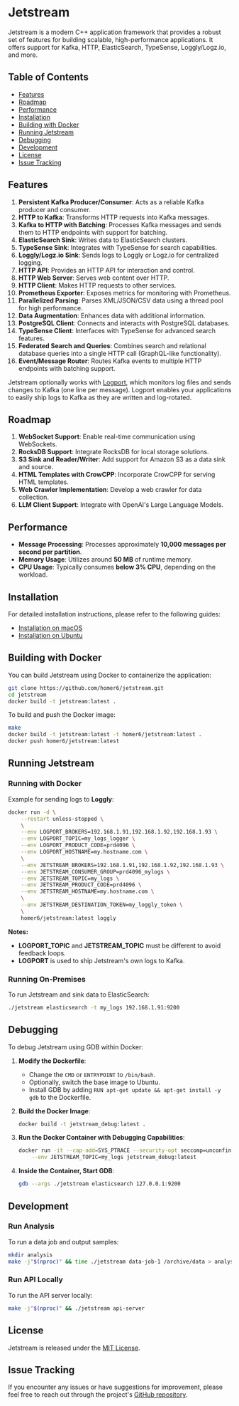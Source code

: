 # Jetstream

Jetstream is a modern C++ application framework that provides a robust set of features for building scalable, high-performance applications. It offers support for Kafka, HTTP, ElasticSearch, TypeSense, Loggly/Logz.io, and more.

## Table of Contents

- [Features](#features)
- [Roadmap](#roadmap)
- [Performance](#performance)
- [Installation](#installation)
- [Building with Docker](#building-with-docker)
- [Running Jetstream](#running-jetstream)
- [Debugging](#debugging)
- [Development](#development)
- [License](#license)
- [Issue Tracking](#issue-tracking)


## Features

1. **Persistent Kafka Producer/Consumer**: Acts as a reliable Kafka producer and consumer.
2. **HTTP to Kafka**: Transforms HTTP requests into Kafka messages.
3. **Kafka to HTTP with Batching**: Processes Kafka messages and sends them to HTTP endpoints with support for batching.
4. **ElasticSearch Sink**: Writes data to ElasticSearch clusters.
5. **TypeSense Sink**: Integrates with TypeSense for search capabilities.
6. **Loggly/Logz.io Sink**: Sends logs to Loggly or Logz.io for centralized logging.
7. **HTTP API**: Provides an HTTP API for interaction and control.
8. **HTTP Web Server**: Serves web content over HTTP.
9. **HTTP Client**: Makes HTTP requests to other services.
10. **Prometheus Exporter**: Exposes metrics for monitoring with Prometheus.
11. **Parallelized Parsing**: Parses XML/JSON/CSV data using a thread pool for high performance.
12. **Data Augmentation**: Enhances data with additional information.
13. **PostgreSQL Client**: Connects and interacts with PostgreSQL databases.
14. **TypeSense Client**: Interfaces with TypeSense for advanced search features.
15. **Federated Search and Queries**: Combines search and relational database queries into a single HTTP call (GraphQL-like functionality).
16. **Event/Message Router**: Routes Kafka events to multiple HTTP endpoints with batching support.

Jetstream optionally works with [Logport](https://github.com/homer6/logport), which monitors log files and sends changes to Kafka (one line per message). Logport enables your applications to easily ship logs to Kafka as they are written and log-rotated.


## Roadmap

1. **WebSocket Support**: Enable real-time communication using WebSockets.
2. **RocksDB Support**: Integrate RocksDB for local storage solutions.
3. **S3 Sink and Reader/Writer**: Add support for Amazon S3 as a data sink and source.
4. **HTML Templates with CrowCPP**: Incorporate CrowCPP for serving HTML templates.
5. **Web Crawler Implementation**: Develop a web crawler for data collection.
6. **LLM Client Support**: Integrate with OpenAI's Large Language Models.


## Performance

- **Message Processing**: Processes approximately **10,000 messages per second per partition**.
- **Memory Usage**: Utilizes around **50 MB** of runtime memory.
- **CPU Usage**: Typically consumes **below 3% CPU**, depending on the workload.


## Installation

For detailed installation instructions, please refer to the following guides:

- [Installation on macOS](install/build_macos.md)
- [Installation on Ubuntu](install/build_ubuntu.md)


## Building with Docker

You can build Jetstream using Docker to containerize the application:

```bash
git clone https://github.com/homer6/jetstream.git
cd jetstream
docker build -t jetstream:latest .
```

To build and push the Docker image:

```bash
make
docker build -t jetstream:latest -t homer6/jetstream:latest .
docker push homer6/jetstream:latest
```


## Running Jetstream

### Running with Docker

Example for sending logs to **Loggly**:

```bash
docker run -d \
    --restart unless-stopped \
    \
    --env LOGPORT_BROKERS=192.168.1.91,192.168.1.92,192.168.1.93 \
    --env LOGPORT_TOPIC=my_logs_logger \
    --env LOGPORT_PRODUCT_CODE=prd4096 \
    --env LOGPORT_HOSTNAME=my.hostname.com \
    \
    --env JETSTREAM_BROKERS=192.168.1.91,192.168.1.92,192.168.1.93 \
    --env JETSTREAM_CONSUMER_GROUP=prd4096_mylogs \
    --env JETSTREAM_TOPIC=my_logs \
    --env JETSTREAM_PRODUCT_CODE=prd4096 \
    --env JETSTREAM_HOSTNAME=my.hostname.com \
    \
    --env JETSTREAM_DESTINATION_TOKEN=my_loggly_token \
    \
    homer6/jetstream:latest loggly
```

**Notes:**

- **LOGPORT_TOPIC** and **JETSTREAM_TOPIC** must be different to avoid feedback loops.
- **LOGPORT** is used to ship Jetstream's own logs to Kafka.

### Running On-Premises

To run Jetstream and sink data to ElasticSearch:

```bash
./jetstream elasticsearch -t my_logs 192.168.1.91:9200
```


## Debugging

To debug Jetstream using GDB within Docker:

1. **Modify the Dockerfile**:

   - Change the `CMD` or `ENTRYPOINT` to `/bin/bash`.
   - Optionally, switch the base image to Ubuntu.
   - Install GDB by adding `RUN apt-get update && apt-get install -y gdb` to the Dockerfile.

2. **Build the Docker Image**:

   ```bash
   docker build -t jetstream_debug:latest .
   ```

3. **Run the Docker Container with Debugging Capabilities**:

   ```bash
   docker run -it --cap-add=SYS_PTRACE --security-opt seccomp=unconfined \
       --env JETSTREAM_TOPIC=my_logs jetstream_debug:latest
   ```

4. **Inside the Container, Start GDB**:

   ```bash
   gdb --args ./jetstream elasticsearch 127.0.0.1:9200
   ```


## Development

### Run Analysis

To run a data job and output samples:

```bash
mkdir analysis
make -j"$(nproc)" && time ./jetstream data-job-1 /archive/data > analysis/samples.txt
```

### Run API Locally

To run the API server locally:

```bash
make -j"$(nproc)" && ./jetstream api-server
```

## License

Jetstream is released under the [MIT License](LICENSE).

## Issue Tracking

If you encounter any issues or have suggestions for improvement, please feel free to reach out through the project's [GitHub repository](https://github.com/homer6/jetstream/issues).
